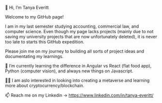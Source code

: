 👋 Hi, I’m Tanya Everitt

Welcome to my GitHub page!

I am in my last semester studying accounting, commercial law, and computer science. Even though my page lacks projects (mainly due to not saving my university projects that are now unfortunately deleted), it is never too late to starts this GitHub expedition.

Please join me on my journey to building all sorts of project ideas and documentating my learnings.

🌱 I’m currently learning the difference in Angular vs React (flat food app), Python (computer vision), and always new things on Javascript.

🧍‍♂️ I am aslo interested in looking into creating a metaverse and learning more about cryptocurrency/blockchain.

📫 Reach me on my Linkedin -> https://www.linkedin.com/in/tanya-everitt/

<!---
ttanyaeveritt/ttanyaeveritt is a ✨ special ✨ repository because its `README.md` (this file) appears on your GitHub profile.
You can click the Preview link to take a look at your changes.
--->

